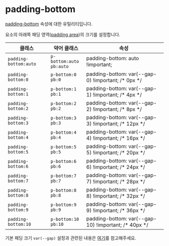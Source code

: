 # padding-bottom

[padding-bottom](https://developer.mozilla.org/en-US/docs/Web/CSS/padding-bottom) 속성에 대한 유틸리티입니다.

요소의 아래쪽 패딩 영역([padding area](https://developer.mozilla.org/en-US/docs/Web/CSS/CSS_box_model/Introduction_to_the_CSS_box_model#padding_area))의 크기를 설정합니다.

<table>
  <thead>
    <tr>
      <th scope="col">클래스</th>
      <th scope="col">약어 클래스</th>
      <th scope="col">속성</th>
    </tr>
  </thead>
  <tbody>
  <tr>
  <td><code>padding-bottom:auto</code></td>
  <td><code>p-bottom:auto</code><br><code>pb:auto</code></td>
  <td><span class="code">padding-bottom: auto !important;</span></td>
</tr>
<tr>
  <td><code>padding-bottom:0</code></td>
  <td><code>p-bottom:0</code><br><code>pb:0</code></td>
  <td><span class="code">padding-bottom: var(--gap-0) !important;</span> <span class="c:weak">/* 0px */</span></td>
</tr>
<tr>
  <td><code>padding-bottom:1</code></td>
  <td><code>p-bottom:1</code><br><code>pb:1</code></td>
  <td><span class="code">padding-bottom: var(--gap-1) !important;</span> <span class="c:weak">/* 4px */</span></td>
</tr>
<tr>
  <td><code>padding-bottom:2</code></td>
  <td><code>p-bottom:2</code><br><code>pb:2</code></td>
  <td><span class="code">padding-bottom: var(--gap-2) !important;</span> <span class="c:weak">/* 8px */</span></td>
</tr>
<tr>
  <td><code>padding-bottom:3</code></td>
  <td><code>p-bottom:3</code><br><code>pb:3</code></td>
  <td><span class="code">padding-bottom: var(--gap-3) !important;</span> <span class="c:weak">/* 12px */</span></td>
</tr>
<tr>
  <td><code>padding-bottom:4</code></td>
  <td><code>p-bottom:4</code><br><code>pb:4</code></td>
  <td><span class="code">padding-bottom: var(--gap-4) !important;</span> <span class="c:weak">/* 16px */</span></td>
</tr>
<tr>
  <td><code>padding-bottom:5</code></td>
  <td><code>p-bottom:5</code><br><code>pb:5</code></td>
  <td><span class="code">padding-bottom: var(--gap-5) !important;</span> <span class="c:weak">/* 20px */</span></td>
</tr>
<tr>
  <td><code>padding-bottom:6</code></td>
  <td><code>p-bottom:6</code><br><code>pb:6</code></td>
  <td><span class="code">padding-bottom: var(--gap-6) !important;</span> <span class="c:weak">/* 24px */</span></td>
</tr>
<tr>
  <td><code>padding-bottom:7</code></td>
  <td><code>p-bottom:7</code><br><code>pb:7</code></td>
  <td><span class="code">padding-bottom: var(--gap-7) !important;</span> <span class="c:weak">/* 28px */</span></td>
</tr>
<tr>
  <td><code>padding-bottom:8</code></td>
  <td><code>p-bottom:8</code><br><code>pb:8</code></td>
  <td><span class="code">padding-bottom: var(--gap-8) !important;</span> <span class="c:weak">/* 32px */</span></td>
</tr>
<tr>
  <td><code>padding-bottom:9</code></td>
  <td><code>p-bottom:9</code><br><code>pb:9</code></td>
  <td><span class="code">padding-bottom: var(--gap-9) !important;</span> <span class="c:weak">/* 36px */</span></td>
</tr>
<tr>
  <td><code>padding-bottom:10</code></td>
  <td><code>p-bottom:10</code><br><code>pb:10</code></td>
  <td><span class="code">padding-bottom: var(--gap-10) !important;</span> <span class="c:weak">/* 40px */</span></td>
</tr>

  </tbody>

</table>

기본 패딩 크기 `var(--gap)` 설정과 관련된 내용은 [여기](/guide/css-variable-list.html#gap)를 참고해주세요.
